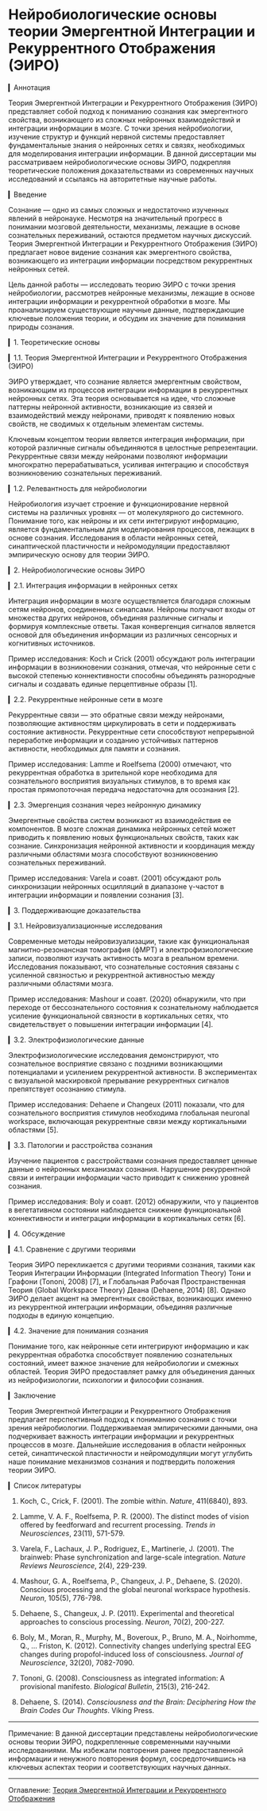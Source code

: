 # Нейробиологические основы теории Эмергентной Интеграции и Рекуррентного Отображения (ЭИРО)

▎Аннотация

Теория Эмергентной Интеграции и Рекуррентного Отображения (ЭИРО) представляет собой подход к пониманию сознания как эмергентного свойства, возникающего из сложных нейронных взаимодействий и интеграции информации в мозге. С точки зрения нейробиологии, изучение структур и функций нервной системы предоставляет фундаментальные знания о нейронных сетях и связях, необходимых для моделирования интеграции информации. В данной диссертации мы рассматриваем нейробиологические основы ЭИРО, подкрепляя теоретические положения доказательствами из современных научных исследований и ссылаясь на авторитетные научные работы.

▎Введение

Сознание — одно из самых сложных и недостаточно изученных явлений в нейронауке. Несмотря на значительный прогресс в понимании мозговой деятельности, механизмы, лежащие в основе сознательных переживаний, остаются предметом научных дискуссий. Теория Эмергентной Интеграции и Рекуррентного Отображения (ЭИРО) предлагает новое видение сознания как эмергентного свойства, возникающего из интеграции информации посредством рекуррентных нейронных сетей.

Цель данной работы — исследовать теорию ЭИРО с точки зрения нейробиологии, рассмотрев нейронные механизмы, лежащие в основе интеграции информации и рекуррентной обработки в мозге. Мы проанализируем существующие научные данные, подтверждающие ключевые положения теории, и обсудим их значение для понимания природы сознания.

▎1. Теоретические основы

▎1.1. Теория Эмергентной Интеграции и Рекуррентного Отображения (ЭИРО)

ЭИРО утверждает, что сознание является эмергентным свойством, возникающим из процессов интеграции информации в рекуррентных нейронных сетях. Эта теория основывается на идее, что сложные паттерны нейронной активности, возникающие из связей и взаимодействий между нейронами, приводят к появлению новых свойств, не сводимых к отдельным элементам системы.

Ключевым концептом теории является интеграция информации, при которой различные сигналы объединяются в целостные репрезентации. Рекуррентные связи между нейронами позволяют информации многократно перерабатываться, усиливая интеграцию и способствуя возникновению сознательных переживаний.

▎1.2. Релевантность для нейробиологии

Нейробиология изучает строение и функционирование нервной системы на различных уровнях — от молекулярного до системного. Понимание того, как нейроны и их сети интегрируют информацию, является фундаментальным для моделирования процессов, лежащих в основе сознания. Исследования в области нейронных сетей, синаптической пластичности и нейромодуляции предоставляют эмпирическую основу для теории ЭИРО.

▎2. Нейробиологические основы ЭИРО

▎2.1. Интеграция информации в нейронных сетях

Интеграция информации в мозге осуществляется благодаря сложным сетям нейронов, соединенных синапсами. Нейроны получают входы от множества других нейронов, объединяя различные сигналы и формируя комплексные ответы. Такая конвергенция сигналов является основой для объединения информации из различных сенсорных и когнитивных источников.

Пример исследования: Koch и Crick (2001) обсуждают роль интеграции информации в возникновении сознания, отмечая, что нейронные сети с высокой степенью коннективности способны объединять разнородные сигналы и создавать единые перцептивные образы [1].

▎2.2. Рекуррентные нейронные сети в мозге

Рекуррентные связи — это обратные связи между нейронами, позволяющие активностям циркулировать в сети и поддерживать состояние активности. Рекуррентные сети способствуют непрерывной переработке информации и созданию устойчивых паттернов активности, необходимых для памяти и сознания.

Пример исследования: Lamme и Roelfsema (2000) отмечают, что рекуррентная обработка в зрительной коре необходима для сознательного восприятия визуальных стимулов, в то время как простая прямопоточная передача недостаточна для осознания [2].

▎2.3. Эмергенция сознания через нейронную динамику

Эмергентные свойства систем возникают из взаимодействия ее компонентов. В мозге сложная динамика нейронных сетей может приводить к появлению новых функциональных свойств, таких как сознание. Синхронизация нейронной активности и координация между различными областями мозга способствуют возникновению сознательных переживаний.

Пример исследования: Varela и соавт. (2001) обсуждают роль синхронизации нейронных осцилляций в диапазоне γ-частот в интеграции информации и появлении сознания [3].

▎3. Поддерживающие доказательства

▎3.1. Нейровизуализационные исследования

Современные методы нейровизуализации, такие как функциональная магнитно-резонансная томография (фМРТ) и электрофизиологические записи, позволяют изучать активность мозга в реальном времени. Исследования показывают, что сознательные состояния связаны с усиленной связностью и рекуррентной активностью между различными областями мозга.

Пример исследования: Mashour и соавт. (2020) обнаружили, что при переходе от бессознательного состояния к сознательному наблюдается усиление функциональной связности в кортикальных сетях, что свидетельствует о повышении интеграции информации [4].

▎3.2. Электрофизиологические данные

Электрофизиологические исследования демонстрируют, что сознательное восприятие связано с поздними возникающими потенциалами и усилением рекуррентной активности. В экспериментах с визуальной маскировкой прерывание рекуррентных сигналов препятствует осознанию стимула.

Пример исследования: Dehaene и Changeux (2011) показали, что для сознательного восприятия стимулов необходима глобальная neuronal workspace, включающая рекуррентные связи между кортикальными областями [5].

▎3.3. Патологии и расстройства сознания

Изучение пациентов с расстройствами сознания предоставляет ценные данные о нейронных механизмах сознания. Нарушение рекуррентной связи и интеграции информации часто приводит к снижению уровней сознания.

Пример исследования: Boly и соавт. (2012) обнаружили, что у пациентов в вегетативном состоянии наблюдается снижение функциональной коннективности и интеграции информации в кортикальных сетях [6].

▎4. Обсуждение

▎4.1. Сравнение с другими теориями

Теория ЭИРО перекликается с другими теориями сознания, такими как Теория Интеграции Информации (Integrated Information Theory) Тони и Графони (Tononi, 2008) [7], и Глобальная Рабочая Пространственная Теория (Global Workspace Theory) Деана (Dehaene, 2014) [8]. Однако ЭИРО делает акцент на эмергентных свойствах, возникающих именно из рекуррентной интеграции информации, объединяя различные подходы в единую концепцию.

▎4.2. Значение для понимания сознания

Понимание того, как нейронные сети интегрируют информацию и как рекуррентная обработка способствует появлению сознательных состояний, имеет важное значение для нейробиологии и смежных областей. Теория ЭИРО предоставляет рамку для объединения данных из нейрофизиологии, психологии и философии сознания.

▎Заключение

Теория Эмергентной Интеграции и Рекуррентного Отображения предлагает перспективный подход к пониманию сознания с точки зрения нейробиологии. Поддерживаемая эмпирическими данными, она подчеркивает важность интеграции информации и рекуррентных процессов в мозге. Дальнейшие исследования в области нейронных сетей, синаптической пластичности и нейромодуляции могут углубить наше понимание механизмов сознания и подтвердить положения теории ЭИРО.

▎Список литературы

1. Koch, C.,  Crick, F. (2001). The zombie within. *Nature*, 411(6840), 893.

2. Lamme, V. A. F.,  Roelfsema, P. R. (2000). The distinct modes of vision offered by feedforward and recurrent processing. *Trends in Neurosciences*, 23(11), 571-579.

3. Varela, F., Lachaux, J. P., Rodriguez, E.,  Martinerie, J. (2001). The brainweb: Phase synchronization and large-scale integration. *Nature Reviews Neuroscience*, 2(4), 229-239.

4. Mashour, G. A., Roelfsema, P., Changeux, J. P.,  Dehaene, S. (2020). Conscious processing and the global neuronal workspace hypothesis. *Neuron*, 105(5), 776-798.

5. Dehaene, S.,  Changeux, J. P. (2011). Experimental and theoretical approaches to conscious processing. *Neuron*, 70(2), 200-227.

6. Boly, M., Moran, R., Murphy, M., Boveroux, P., Bruno, M. A., Noirhomme, Q., ...  Friston, K. (2012). Connectivity changes underlying spectral EEG changes during propofol-induced loss of consciousness. *Journal of Neuroscience*, 32(20), 7082-7090.

7. Tononi, G. (2008). Consciousness as integrated information: A provisional manifesto. *Biological Bulletin*, 215(3), 216-242.

8. Dehaene, S. (2014). *Consciousness and the Brain: Deciphering How the Brain Codes Our Thoughts*. Viking Press.

---

Примечание: В данной диссертации представлены нейробиологические основы теории ЭИРО, подкрепленные современными научными исследованиями. Мы избежали повторения ранее предоставленной информации и ненужного повторения формул, сосредоточившись на ключевых аспектах теории и соответствующих научных данных.

---

Оглавление: [Теория Эмергентной Интеграции и Рекуррентного Отображения](/README.md)
